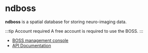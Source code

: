 # ndboss

**ndboss** is a spatial database for storing neuro-imaging data.

:::tip Account required
A free account is required to use the BOSS.
:::

- [BOSS management console](https://api.boss.neurodata.io)
- [API Documentation](https://docs.theboss.io/v1/docs)
